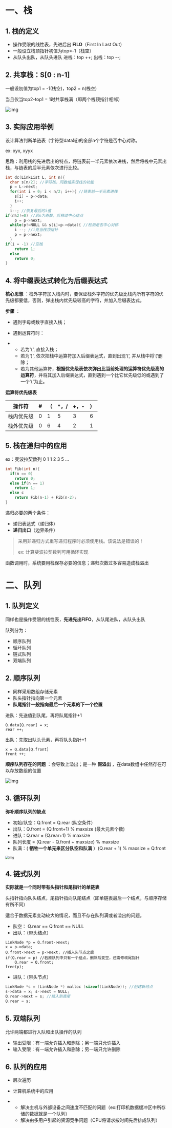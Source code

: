 

# 一、栈

## 1. 栈的定义

- 操作受限的线性表，先进后出 **FILO**（First In Last Out）
- 一般设立栈顶指针初值为top=-1（栈空）
- 从队头出队，从队头进队
   进栈：top ++;
   出栈：top --;



## 2. 共享栈：S[0 : n-1]

一般设初值为top1 = -1(栈空)，top2 = n(栈空)

当且仅当top2-top1 = 1时共享栈满（即两个栈顶指针相邻）



![img](https://cdn.nlark.com/yuque/0/2020/png/1237282/1586069628881-a8ca48d1-89b2-4fd2-a357-07e892aa3c7e.png)



## 3. 实际应用举例

设计算法判断单链表（字符型data域)的全部n个字符是否中心对称。

ex: xyx, xyyx



思路：利用栈的先进后出的特点，将链表前一半元素依次进栈，然后将栈中元素出栈，与链表的后半元素依次进行比较。

```c
int dc(LinkList L, int n){
  char s[n/2]; //字符栈，同数组实现栈的功能
  p = L->next;
  for(int i = 0; i < n/2; i++){ //链表前一半元素进栈
    s[i] = p->data;
    i++;
  }
  i--; //恢复最后的i值
if(n%2!=0) //若n为奇数，后移过中心结点
    p = p->next;
  while(p!=NULL && s[i]=p->data){ //检测是否中心对称
    i --; //i充当栈顶指针
    p = p->next;
  }
if(i = -1) //空栈
    return 1;
  else
    return 0;
}
```



## 4. 将中缀表达式转化为后缀表达式

**核心思想** ：栈外字符加入栈内时，要保证栈外字符的优先级比栈内所有字符的优先级都要低，否则，弹出栈内优先级较高的字符，并加入后缀表达式。



**步骤** ：

- 遇到字母或数字直接入栈；
- 遇到运算符时：

- - 若为'(', 直接入栈；
  - 若为')', 依次把栈中运算符加入后缀表达式，直到出现‘(’, 并从栈中将‘(’删除；
  - 若为其他运算符，**根据优先级表依次弹出比当前处理的运算符优先级高的运算符**，并将其加入后缀表达式，直到遇到一个比它优先级低的或遇到了一个'('为止。



**运算符优先级表**

| 操作符     | #    | （   | *，/ | +，- | ）   |
| ---------- | ---- | ---- | ---- | ---- | ---- |
| 栈内优先级 | 0    | 1    | 5    | 3    | 6    |
| 栈外优先级 | 0    | 6    | 4    | 2    | 1    |



## 5. 栈在递归中的应用

ex：斐波拉契数列 0 1 1 2 3 5 ...

```c
int Fib(int n){
  if(n == 0)
    return 0;
  else if(n == 1)
    return 1;
  else c
    return Fib(n-1) + Fib(n-2);
}
```



递归必要的两个条件：

- 递归表达式（递归体）
- **递归出口**（边界条件）



> 采用非递归方式重写递归程序时必须使用栈。该说法是错误的！
>
> ex: 计算斐波拉契数列可用循环实现



函数调用时，系统要用栈保存必要的信息；递归次数过多容易造成栈溢出



# 二、队列

## 1. 队列定义

同样也是操作受限的线性表，**先进先出FIFO**，从队尾进队，从队头出队

队列分为：

- 顺序队列
- 循环队列
- 链式队列
- 双端队列



## 2. 顺序队列

- 同样采用数组存储元素
- 队头指针指向第一个元素
- **队尾指针一般指向最后一个元素的下一个位置**



进队：先送值到队尾，再将队尾指针+1

```
Q.data[Q.rear] = x;
rear ++;
```



出队：先取出队头元素，再将队头指针+1

```
x = Q.data[Q.front]
front ++;
```



**顺序队列存在的问题** ：会导致上溢出；是一种 **假溢出** ，在data数组中任然存在可以存放数组的位置

![img](https://cdn.nlark.com/yuque/0/2020/png/1237282/1586069628935-45309ee9-e6b9-4d4d-91db-8af7301246c6.png)



## 3. 循环队列

**弥补顺序队列的缺点**

- 初始/队空：Q.front = Q.rear (队空条件）
- 出队：Q.front = (Q.front+1) % maxsize (最大元素个数)
- 进队：Q.rear = (Q.rear+1) % maxsize
- 队列长度 = (Q.rear - Q.front + maxsize) % maxsize
- 队满：( **牺牲一个单元来区分队空和队满** ）(Q.rear + 1) % maxsize = Q.front

<img src="https://cdn.nlark.com/yuque/0/2020/png/1237282/1586069628893-2e862333-bb9c-439e-95c8-a4fddaed591d.png" alt="img" style="zoom:67%;" />



## 4. 链式队列

**实际就是一个同时带有头指针和尾指针的单链表**

头指针指向队头结点，尾指针指向队尾结点（即单链表最后一个结点，与顺序存储有所不同）



适合于数据元素变动较大的情况，而且不存在队列满或者溢出的问题。

- 队空： Q.rear == Q.front == NULL
- 出队：（带头结点）

```
LinkNode *p = Q.front->next;
x = p->data;
Q.front->next = p->next; //插入头节点之后
if(Q.rear = p) //若原队列中只有一个结点，删除后变空，还需修改尾指针
    Q.rear = Q.front;
free(p);
```



- 进队：（带头节点）

```c
LinkNode *s = (LinkNode *) malloc (sizeof(LinkNode)); //创建新结点
s->data = x; s->next = NULL;
Q.rear->next = s; //插入到表尾
Q.rear = s;
```



## 5. 双端队列

允许两端都进行入队和出队操作的队列

- 输出受限：有一端允许插入和删除；另一端只允许插入
- 输入受限：有一端允许插入和删除；另一端只允许删除



## 6. 队列的应用

- 层次遍历
- 计算机系统中的应用

- - 解决主机与外部设备之间速度不匹配的问题（ex:打印机数据缓冲区中所存储的数据就是一个队列）
  - 解决由多用户引起的资源竞争问题（CPU将请求按时间先后排成队列）